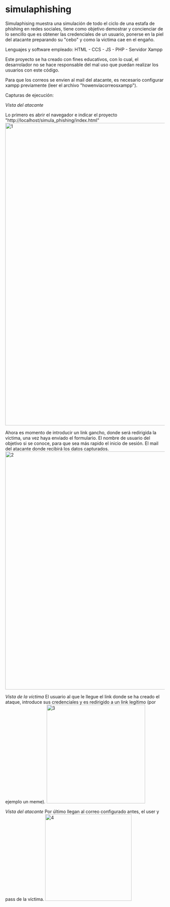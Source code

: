 # simulaphishing

Simulaphising muestra una simulación de todo el ciclo de una estafa de phishing en redes sociales, tiene como objetivo demostrar y concienciar de lo sencillo que es obtener las credenciales de un usuario, ponerse en la piel del atacante preparando su "cebo" y como la victima cae en el engaño.

Lenguajes y software empleado: 
HTML - CCS - JS - PHP - Servidor Xampp

Este proyecto se ha creado con fines educativos, con lo cual, el desarrolador no se hace responsable del mal uso que puedan realizar los usuarios con este código.

Para que los correos se envien al mail del atacante, es necesario configurar xampp previamente (leer el archivo "howenviacorreosxampp").

Capturas de ejecución:

*Vista del atacante*

Lo primero es abrir el navegador e indicar el proyecto "http://localhost/simula_phishing/index.html"
<img width="953" alt="1" src="https://user-images.githubusercontent.com/56514028/206007368-c4def36c-7cb3-4471-b486-d2c0b14de536.PNG">

Ahora es momento de introducir un link gancho, donde será redirigida la víctima, una vez haya enviado el formulario.
El nombre de usuario del objetivo si se conoce, para que sea más rapido el inicio de sesión.
El mail del atacante donde recibirá los datos capturados.
<img width="750" alt="2" src="https://user-images.githubusercontent.com/56514028/206007373-cf6a9d5b-e63b-4578-83aa-a1b11c37e934.PNG">

*Vista de la víctima*
El usuario al que le llegue el link donde se ha creado el ataque, introduce sus credenciales y es redirigido a un link legítimo (por ejemplo un meme).
<img width="311" alt="3" src="https://user-images.githubusercontent.com/56514028/206007375-f9d4cccd-6b4d-4546-855c-14dd44259649.PNG">


*Vista del atacante*
Por último llegan al correo configurado antes, el user y pass de la víctima.
<img width="273" alt="4" src="https://user-images.githubusercontent.com/56514028/206007376-5d84a3ff-3dfb-4465-b10c-b0cd10a65c9d.PNG">


